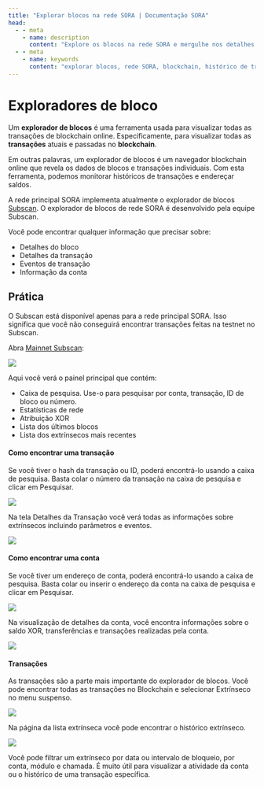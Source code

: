 ```yaml
---
title: "Explorar blocos na rede SORA | Documentação SORA"
head:
  - - meta
    - name: description
      content: "Explore os blocos na rede SORA e mergulhe nos detalhes do histórico de transações do blockchain. Descubra os blocos mais recentes, a altura dos blocos, as transações e outras informações importantes que fornecem insights sobre o funcionamento e a atividade da rede SORA."
  - - meta
    - name: keywords
      content: "explorar blocos, rede SORA, blockchain, histórico de transações, altura do bloco, transações"
---
```


# Exploradores de bloco

Um **explorador de blocos** é uma ferramenta usada para visualizar todas as transações de blockchain online. Especificamente, para visualizar todas as **transações** atuais e passadas no **blockchain**.

Em outras palavras, um explorador de blocos é um navegador blockchain online que revela os dados de blocos e transações individuais. Com esta ferramenta, podemos monitorar históricos de transações e endereçar saldos.

A rede principal SORA implementa atualmente o explorador de blocos [Subscan](https://sora.subscan.io/). O explorador de blocos de rede SORA é desenvolvido pela equipe Subscan.

Você pode encontrar qualquer informação que precisar sobre:

- Detalhes do bloco
- Detalhes da transação
- Eventos de transação
- Informação da conta

## Prática

O Subscan está disponível apenas para a rede principal SORA. Isso significa que você não conseguirá encontrar transações feitas na testnet no Subscan.

Abra [Mainnet Subscan](https://sora.subscan.io/):

![](.gitbook/assets/explore-blocks-open-subscan.png)

Aqui você verá o painel principal que contém:

- Caixa de pesquisa. Use-o para pesquisar por conta, transação, ID de bloco ou número.
- Estatísticas de rede
- Atribuição XOR
- Lista dos últimos blocos
- Lista dos extrínsecos mais recentes

#### Como encontrar uma transação

Se você tiver o hash da transação ou ID, poderá encontrá-lo usando a caixa de pesquisa. Basta colar o número da transação na caixa de pesquisa e clicar em Pesquisar.

![](.gitbook/assets/explore-blocks-search-transaction.png)

Na tela Detalhes da Transação você verá todas as informações sobre extrínsecos incluindo parâmetros e eventos.

![](.gitbook/assets/explore-blocks-show-details-extrinsics.png)

#### Como encontrar uma conta

Se você tiver um endereço de conta, poderá encontrá-lo usando a caixa de pesquisa. Basta colar ou inserir o endereço da conta na caixa de pesquisa e clicar em Pesquisar.

![](.gitbook/assets/explore-blocks-search-account.png)

Na visualização de detalhes da conta, você encontra informações sobre o saldo XOR, transferências e transações realizadas pela conta.

![](.gitbook/assets/explore-blocks-show-account-details.png)

#### Transações

As transações são a parte mais importante do explorador de blocos. Você pode encontrar todas as transações no Blockchain e selecionar Extrínseco no menu suspenso.

![](.gitbook/assets/explore-blocks-show-extrinsics.png)

Na página da lista extrínseca você pode encontrar o histórico extrínseco.

![](.gitbook/assets/explore-blocks-extrinsic-history.png)

Você pode filtrar um extrínseco por data ou intervalo de bloqueio, por conta, módulo e chamada. É muito útil para visualizar a atividade da conta ou o histórico de uma transação específica.